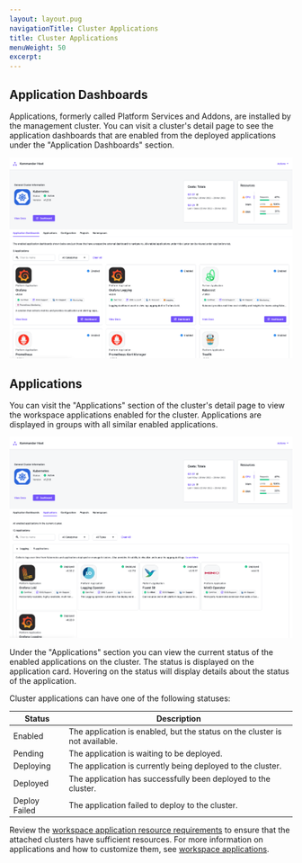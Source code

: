 ```yaml
---
layout: layout.pug
navigationTitle: Cluster Applications
title: Cluster Applications
menuWeight: 50
excerpt:
---
```


## Application Dashboards

Applications, formerly called Platform Services and Addons, are installed by the management cluster. You can visit a cluster's detail page to see the application dashboards that are enabled from the deployed applications under the "Application Dashboards" section.

![Cluster Detail Page - Application Dashboards](../../img/cluster-detail-page.png)

## Applications

You can visit the "Applications" section of the cluster's detail page to view the workspace applications enabled for the cluster. Applications are displayed in groups with all similar enabled applications.

![Cluster Detail Page - Applications](../../img/cluster-detail-page-applications.png)

Under the "Applications" section you can view the current status of the enabled applications on the cluster. The status is displayed on the application card. Hovering on the status will display details about the status of the application.

Cluster applications can have one of the following statuses:

| Status        | Description                                                                 |
| ------------- | --------------------------------------------------------------------------- |
| Enabled       | The application is enabled, but the status on the cluster is not available. |
| Pending       | The application is waiting to be deployed.                                  |
| Deploying     | The application is currently being deployed to the cluster.                 |
| Deployed      | The application has successfully been deployed to the cluster.              |
| Deploy Failed | The application failed to deploy to the cluster.                            |

Review the [workspace application resource requirements][application_req] to ensure that the attached clusters have sufficient resources. For more information on applications and how to customize them, see [workspace applications][workspace_applications].

[workspace_applications]: ../../workspaces/applications/platform-applications/
[application_req]: ../../workspaces/applications/platform-applications/platform-service-requirements/
